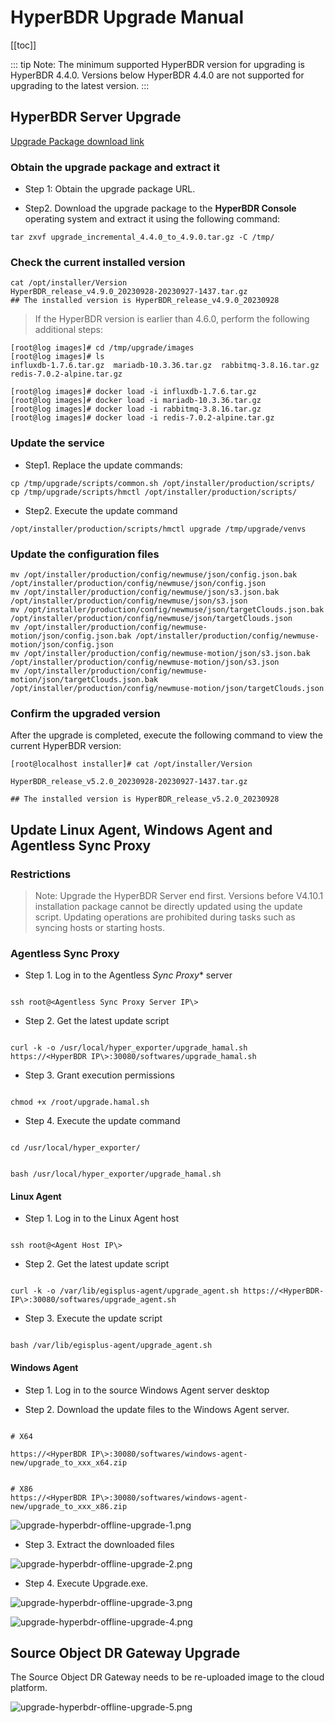 # HyperBDR Upgrade Manual

[[toc]]

::: tip
Note: The minimum supported HyperBDR version for upgrading is HyperBDR 4.4.0. Versions below HyperBDR 4.4.0 are not supported for upgrading to the latest version.
:::

## HyperBDR Server Upgrade

[Upgrade Package download link](https://hyperbdr-system-image-do-not-delete.obs.ap-southeast-3.myhuaweicloud.com/upgrade_incremental_4.4.0_to_5.2.0.tar.gz)

### Obtain the upgrade package and extract it

- Step 1: Obtain the upgrade package URL.

- Step2. Download the upgrade package to the **HyperBDR Console** operating system and extract it using the following command:

```shell
tar zxvf upgrade_incremental_4.4.0_to_4.9.0.tar.gz -C /tmp/
```

### Check the current installed version

```shell
cat /opt/installer/Version 
HyperBDR_release_v4.9.0_20230928-20230927-1437.tar.gz 
## The installed version is HyperBDR_release_v4.9.0_20230928
```

> If the HyperBDR version is earlier than 4.6.0, perform the following additional steps:

```shell
[root@log images]# cd /tmp/upgrade/images
[root@log images]# ls
influxdb-1.7.6.tar.gz  mariadb-10.3.36.tar.gz  rabbitmq-3.8.16.tar.gz  redis-7.0.2-alpine.tar.gz

[root@log images]# docker load -i influxdb-1.7.6.tar.gz
[root@log images]# docker load -i mariadb-10.3.36.tar.gz
[root@log images]# docker load -i rabbitmq-3.8.16.tar.gz
[root@log images]# docker load -i redis-7.0.2-alpine.tar.gz
```

### Update the service

- Step1. Replace the update commands:

```shell
cp /tmp/upgrade/scripts/common.sh /opt/installer/production/scripts/
cp /tmp/upgrade/scripts/hmctl /opt/installer/production/scripts/
```

- Step2. Execute the update command

```shell
/opt/installer/production/scripts/hmctl upgrade /tmp/upgrade/venvs
```

### Update the configuration files

```shell
mv /opt/installer/production/config/newmuse/json/config.json.bak /opt/installer/production/config/newmuse/json/config.json 
mv /opt/installer/production/config/newmuse/json/s3.json.bak /opt/installer/production/config/newmuse/json/s3.json 
mv /opt/installer/production/config/newmuse/json/targetClouds.json.bak /opt/installer/production/config/newmuse/json/targetClouds.json 
mv /opt/installer/production/config/newmuse-motion/json/config.json.bak /opt/installer/production/config/newmuse-motion/json/config.json 
mv /opt/installer/production/config/newmuse-motion/json/s3.json.bak /opt/installer/production/config/newmuse-motion/json/s3.json 
mv /opt/installer/production/config/newmuse-motion/json/targetClouds.json.bak /opt/installer/production/config/newmuse-motion/json/targetClouds.json
```

### Confirm the upgraded version

After the upgrade is completed, execute the following command to view the current HyperBDR version:

```shell
[root@localhost installer]# cat /opt/installer/Version 

HyperBDR_release_v5.2.0_20230928-20230927-1437.tar.gz 

## The installed version is HyperBDR_release_v5.2.0_20230928
```

## Update **Linux Agent**, **Windows Agent** and Agentless **Sync Proxy**

### Restrictions

> Note: Upgrade the HyperBDR Server end first.
> Versions before V4.10.1 installation package cannot be directly updated using the update script.
> Updating operations are prohibited during tasks such as syncing hosts or starting hosts.

### Agentless Sync Proxy 

- Step 1. Log in to the Agentless *Sync Proxy** server

```shell

ssh root@<Agentless Sync Proxy Server IP\>

```
- Step 2. Get the latest update script

```shell

curl -k -o /usr/local/hyper_exporter/upgrade_hamal.sh https://<HyperBDR IP\>:30080/softwares/upgrade_hamal.sh

```
- Step 3. Grant execution permissions

```shell

chmod +x /root/upgrade.hamal.sh

```
- Step 4. Execute the update command

```shell

cd /usr/local/hyper_exporter/


bash /usr/local/hyper_exporter/upgrade_hamal.sh
```

#### Linux Agent

- Step 1. Log in to the Linux Agent host

```shell

ssh root@<Agent Host IP\>

```

- Step 2. Get the latest update script

```shell

curl -k -o /var/lib/egisplus-agent/upgrade_agent.sh https://<HyperBDR-IP\>:30080/softwares/upgrade_agent.sh

```

- Step 3. Execute the update script

```shell

bash /var/lib/egisplus-agent/upgrade_agent.sh

```

#### Windows Agent

- Step 1. Log in to the source Windows Agent server desktop

- Step 2. Download the update files to the Windows Agent server.

```shell

# X64

https://<HyperBDR IP\>:30080/softwares/windows-agent-new/upgrade_to_xxx_x64.zip


# X86
https://<HyperBDR IP\>:30080/softwares/windows-agent-new/upgrade_to_xxx_x86.zip
```

![upgrade-hyperbdr-offline-upgrade-1.png](./images/upgrade-hyperbdr-offline-upgrade-1.png)

- Step 3. Extract the downloaded files

![upgrade-hyperbdr-offline-upgrade-2.png](./images/upgrade-hyperbdr-offline-upgrade-2.png)

- Step 4. Execute Upgrade.exe.

![upgrade-hyperbdr-offline-upgrade-3.png](./images/upgrade-hyperbdr-offline-upgrade-3.png)

![upgrade-hyperbdr-offline-upgrade-4.png](./images/upgrade-hyperbdr-offline-upgrade-4.png)

## Source Object DR Gateway Upgrade

The Source Object DR Gateway needs to be re-uploaded image to the cloud platform.

![upgrade-hyperbdr-offline-upgrade-5.png](./images/upgrade-hyperbdr-offline-upgrade-5.png)

